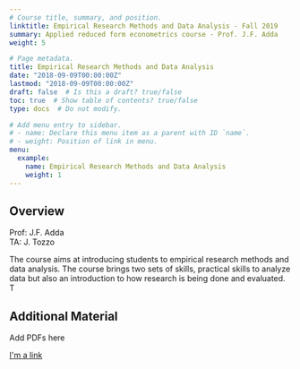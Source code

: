 ```yaml
---
# Course title, summary, and position.
linktitle: Empirical Research Methods and Data Analysis - Fall 2019
summary: Applied reduced form econometrics course - Prof. J.F. Adda
weight: 5

# Page metadata.
title: Empirical Research Methods and Data Analysis
date: "2018-09-09T00:00:00Z"
lastmod: "2018-09-09T00:00:00Z"
draft: false  # Is this a draft? true/false
toc: true  # Show table of contents? true/false
type: docs  # Do not modify.

# Add menu entry to sidebar.
# - name: Declare this menu item as a parent with ID `name`.
# - weight: Position of link in menu.
menu:
  example:
    name: Empirical Research Methods and Data Analysis
    weight: 1
---
```


## Overview
Prof: J.F. Adda \
TA: J. Tozzo

The course aims at introducing students to empirical research methods and data analysis. The course brings two sets of skills, practical skills to analyze data but also an introduction to how research is being done and evaluated. T

## Additional Material

Add PDFs here

[I'm a link](https://www.google.com)
